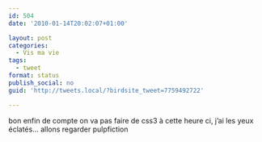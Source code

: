 ```yaml
---
id: 504
date: '2010-01-14T20:02:07+01:00'

layout: post
categories:
  - Vis ma vie
tags:
  - tweet
format: status
publish_social: no
guid: 'http://tweets.local/?birdsite_tweet=7759492722'

---
```


bon enfin de compte on va pas faire de css3 à cette heure ci, j’ai les yeux éclatés… allons regarder pulpfiction